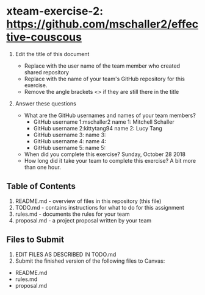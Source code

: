 # xteam-exercise-2: https://github.com/mschaller2/effective-couscous

1. Edit the title of this document
   * Replace <UserName> with the user name of the team member who created shared repository
   * Replace <GitHubRepositoryName> with the name of your team's GitHub repository for this exercise.
   * Remove the angle brackets <> if they are still there in the title

2. Answer these questions
   * What are the GitHub usernames and names of your team members?
       * GitHub username 1:mschaller2       name 1: Mitchell Schaller
       * GitHub username 2:kittytang94       name 2: Lucy Tang
       * GitHub username 3:       name 3:
       * GitHub username 4:       name 4:
       * GitHub username 5:       name 5:
   * When did you complete this exercise? Sunday, October 28 2018
   * How long did it take your team to complete this exercise? A bit more than one hour.

## Table of Contents

1. README.md - overview of files in this repository (this file)
2. TODO.md - contains instructions for what to do for this assignment
3. rules.md - documents the rules for your team
4. proposal.md - a project proposal written by your team

## Files to Submit

1. EDIT FILES AS DESCRIBED IN TODO.md
2. Submit the finished version of the following files to Canvas:

* README.md
* rules.md
* proposal.md
